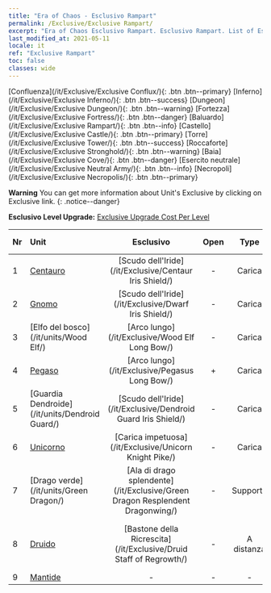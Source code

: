 ```yaml
---
title: "Era of Chaos - Esclusivo Rampart"
permalink: /Exclusive/Exclusive Rampart/
excerpt: "Era of Chaos Esclusivo Rampart. Esclusivo Rampart. List of Esclusivo Rampart in Era of Chaos"
last_modified_at: 2021-05-11
locale: it
ref: "Exclusive Rampart"
toc: false
classes: wide
---
```

 [Confluenza](/it/Exclusive/Exclusive Conflux/){: .btn .btn--primary} [Inferno](/it/Exclusive/Exclusive Inferno/){: .btn .btn--success} [Dungeon](/it/Exclusive/Exclusive Dungeon/){: .btn .btn--warning} [Fortezza](/it/Exclusive/Exclusive Fortress/){: .btn .btn--danger} [Baluardo](/it/Exclusive/Exclusive Rampart/){: .btn .btn--info} [Castello](/it/Exclusive/Exclusive Castle/){: .btn .btn--primary} [Torre](/it/Exclusive/Exclusive Tower/){: .btn .btn--success} [Roccaforte](/it/Exclusive/Exclusive Stronghold/){: .btn .btn--warning} [Baia](/it/Exclusive/Exclusive Cove/){: .btn .btn--danger} [Esercito neutrale](/it/Exclusive/Exclusive Neutral Army/){: .btn .btn--info} [Necropoli](/it/Exclusive/Exclusive Necropolis/){: .btn .btn--primary} 

**Warning** You can get more information about Unit's Exclusive by clicking on Exclusive link. 
{: .notice--danger}

 **Esclusivo Level Upgrade:** [Exclusive Upgrade Cost Per Level](/Exclusive/ExclusiveUpgradeCostPerLevel/)

  | Nr |         Unit        | Esclusivo | Open  |    Type   |  Item to Rank UP      |  Skin   |
  |:---|:--------------------|:-------------:|:-----:|:---------:|:---------------------:|:-------:|
  | 1  | [Centauro](/it/units/Centaur/) | [Scudo dell'Iride](/it/Exclusive/Centaur Iris Shield/) | - | Carica | [Token Scudo dell'Iride](/ItemsIT/con_913/) | - |
  | 2  | [Gnomo](/it/units/Dwarf/) | [Scudo dell'Iride](/it/Exclusive/Dwarf Iris Shield/) | - | Carica | [Token Scudo dell'Iride](/ItemsIT/con_913/) | - |
  | 3  | [Elfo del bosco](/it/units/Wood Elf/) | [Arco lungo](/it/Exclusive/Wood Elf Long Bow/) | - | Carica | [Token Arco lungo](/ItemsIT/con_914/) | - |
  | 4  | [Pegaso](/it/units/Pegasus/) | [Arco lungo](/it/Exclusive/Pegasus Long Bow/) | + | Carica | [Token Arco lungo](/ItemsIT/con_914/) | - |
  | 5  | [Guardia Dendroide](/it/units/Dendroid Guard/) | [Scudo dell'Iride](/it/Exclusive/Dendroid Guard Iris Shield/) | - | Carica | [Token Scudo dell'Iride](/ItemsIT/con_913/) | - |
  | 6  | [Unicorno](/it/units/Unicorn/) | [Carica impetuosa](/it/Exclusive/Unicorn Knight Pike/) | - | Carica | [Token Carica impetuosa](/ItemsIT/con_916/) | - |
  | 7  | [Drago verde](/it/units/Green Dragon/) | [Ala di drago splendente](/it/Exclusive/Green Dragon Resplendent Dragonwing/) | - | Supporto | [Token Ala di drago splendente](/ItemsIT/con_976/) | [Skin speciale Ala di drago splendente](/ItemsIT/con_644/) |
  | 8  | [Druido](/it/units/Druid/) | [Bastone della Ricrescita](/it/Exclusive/Druid Staff of Regrowth/) | - | A distanza | [Token Bastone della Ricrescita](/ItemsIT/con_977/) | [Skin speciale Bastone della Ricrescita](/ItemsIT/con_645/) |
  | 9  | [Mantide](/it/units/Mantis/) | - | - | - | none | none |

